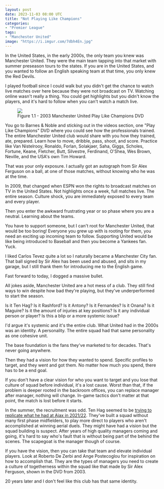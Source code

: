 ```yaml
---
layout: post
date: 2023-11-03 08:00 UTC
title: "Not Playing Like Champions"
categories:
- "Premier League"
tags:
- "Manchester United"
image: "https://i.imgur.com/7dbh4En.jpg"
---
```


In the United States, in the early 2000s, the only team you knew was Manchester United. They were the main team tapping into that market with summer preseason tours to the states. If you are in the United States, and you wanted to follow an English speaking team at that time, you only knew the Red Devils. 

<!---more--->

I played football since I could walk but you didn't get the chance to watch live matches over here because they were not broadcast on TV. Watching online wasn't really a thing. You could get highlights but you didn't know the players, and it's hard to follow when you can't watch a match live. 

<figure>
    <img src="https://i.imgur.com/2zSKTUS.jpg">
    <figcaption>Figure 1.1 - 2003 Manchester United Play Like Champions DVD</figcaption>
</figure> 

You go to Barnes & Noble and sticking out in the videos section, one "Play Like Champions" DVD where you could see how the professionals trained. The entire Manchester United club would share with you how they trained, ate, prepared. Learn how to move, dribble, pass, shoot, and score. Practice like Van Nistelrooy, Ronaldo, Forlan, Solakjaer, Saha, Giggs, Scholes, Fortune, Keane, Fletcher, Butt, Silvestre, Ferdinand, O'Shea, Wes Brown, Neville, and the USA's own Tim Howard. 

That was your only exposure. I actually got an autograph from Sir Alex Ferguson on a ball, at one of those matches, without knowing who he was at the time.

In 2009, that changed when ESPN won the rights to broadcast matches on TV in the United States. Not highlights once a week, full matches live. The entire season. Culture shock, you are immediately exposed to every team and every player. 

Then you enter the awkward frustrating year or so phase where you are a neutral. Learning about the teams. 

You have to support someone, but I can't root for Manchester United, that would be too boring! Everyone you grew up with is rooting for them, you need an exciting up incoming team to follow. Supporting United would be like being introduced to Baseball and then you become a Yankees fan. Yuck. 

I liked Carlos Tevez quite a lot so I naturally became a Manchester City fan. That ball signed by Sir Alex has been used and abused, and sits in my garage, but I still thank them for introducing me to the English game. 

Fast forward to today, I dogged a massive bullet. 

All jokes aside, Manchester United are a hot mess of a club. They still find ways to win despite how bad they're playing, but they've underperformed to start the season. 

Is it Ten Hag?
Is it Rashford?
Is it Antony? 
Is it Fernandes?
Is it Onana?
Is it Maguire?
Is it the amount of injuries at key positions?
Is it any individual person or player?
Is this a blip or a more systemic issue?

I'd argue it's systemic and it's the entire club. What United had in the 2000s was an identity. A personality. The entire squad had that same personality as one cohesive unit.

The base foundation is the fans they've marketed to for decades. That's never going anywhere. 

Then they had a vision for how they wanted to spend. Specific profiles to target, and they went and got them. No matter how much you spend, there has to be a end goal. 

If you don't have a clear vision for who you want to target and you lose that culture of squad before individual, it's a lost cause. Worst than that, if the problem is deeper rooted in the backroom offices, you can replace manager after manager, nothing will change. In-game tactics don't matter at that point, the match is lost before it starts.  

In the summer, the recruitment was odd. Ten Hag seemed to be [trying to replicate what he had at Ajax in 2021/22](https://tacticsjournal.com/2023/07/04/erik-ten-hag-end-goal-for-manchester-united-is-2021-22-ajax/). They've built a squad without many first phase midfielders, to play more direct to players who aren't accomplished at winning aerial duels. They might have had a vision but the squad building is suspect. After years of high quality managers coming and going, it's hard to say who's fault that is without being part of the behind the scenes. The scapegoat is the manager though of course. 

If you have the vision, then you can take that team and elevate individual players. Look at Roberto De Zerbi and Ange Postecoglou for inspiration on how to accomplish that. They are the types of managers you need to create a culture of togetherness within the squad like that made by Sir Alex Ferguson, shown in the DVD from 2003. 

20 years later and I don't feel like this club has that same identity.

